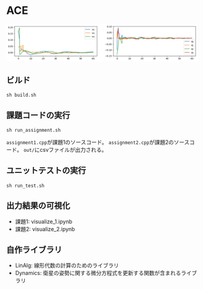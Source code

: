 # ACE
<p align="center">
<img src="output.png"/>
</p>

## ビルド
```
sh build.sh
```

## 課題コードの実行
```
sh run_assignment.sh
```
```assignment1.cpp```が課題1のソースコード。
```assignment2.cpp```が課題2のソースコード。
```out/```にcsvファイルが出力される。


## ユニットテストの実行
```
sh run_test.sh
```

## 出力結果の可視化
- 課題1: visualize_1.ipynb
- 課題2: visualize_2.ipynb

## 自作ライブラリ
- LinAlg: 線形代数の計算のためのライブラリ
- Dynamics: 衛星の姿勢に関する微分方程式を更新する関数が含まれるライブラリ